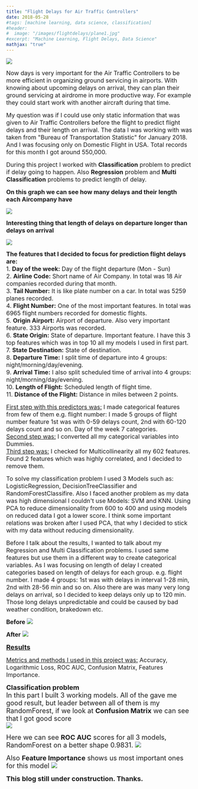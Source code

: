 ```yaml
---
title: "Flight Delays for Air Traffic Controllers"
date: 2018-05-28
#tags: [machine learning, data science, classification]
#header:
#  image: "/images/flightdelays/plane1.jpg"
#excerpt: "Machine Learning, Flight Delays, Data Science"
mathjax: "true"
---
```

<img src="/images/flightdelays/plane.jpg">

<font size="3">Now days is very important for the Air Traffic Controllers to be more efficient in organizing ground servicing in airports. With knowing about upcoming delays on arrival, they can plan their ground servicing at airdrome in more productive way. For example they could start work with another aircraft during that time.</font>
<p>
<p>
<font size="3">My question was if I could use only static information that was given to Air Traffic Controllers before the flight to predict flight delays and their length on arrival. The data I was working with was taken from "Bureau of Transportation Statistic" for January 2018. And I was focusing only on Domestic Flight in USA. Total records for this month I got around 550,000.</font>
<p>
<font size="3">During this project I worked with <b>Classification</b> problem to predict if delay going to happen. Also <b>Regression</b> problem and <b>Multi Classification</b> problems to predict length of delay. 
<p>
<p>
<b>On this graph we can see how many delays and their length each Aircompany have</b>
<p>
<img src="/images/flightdelays/del1.png">
<p>
<p>
<b>Interesting thing that length of delays on departure longer than delays on arrival</b>
<p>
<img src="/images/flightdelays/del2.png">
<p>
<font size="3"><b>The features that I decided to focus for prediction flight delays are:</b>
<br>
<font size="3">1. <b>Day of the week:</b> Day of the flight departure (Mon - Sun)
<br>
<font size="3">2. <b>Airline Code:</b> Short name of Air Company. In total was 18 Air companies recorded during that month.
<br>
<font size="3">3. <b>Tail Number:</b> It is like plate number on a car. In total was 5259 planes recorded.
<br>
<font size="3">4. <b>Flight Number:</b> One of the most important features. In total was 6965 flight numbers recorded for domestic flights.
<br>
<font size="3">5. <b>Origin Airport:</b> Airport of departure. Also very important feature. 333 Airports was recorded.
<br>
<font size="3">6. <b>State Origin:</b> State of departure. Important feature. I have this 3 top features which was in top 10 all my models I used in first part. 
<br>
<font size="3">7. <b>State Destination:</b> State of destination.
<br>
<font size="3">8. <b>Departure Time:</b> I split time of departure into 4 groups: night/morning/day/evening.
<br>
<font size="3">9. <b>Arrival Time:</b> I also split scheduled time of arrival into 4 groups: night/morning/day/evening.
<br>
<font size="3">10. <b>Length of Flight:</b> Scheduled length of flight time.
<br>
<font size="3">11. <b>Distance of the Flight:</b> Distance in miles between 2 points.
<p>
<font size="3"><u>First step with this predictors was:</u> I made categorical features from few of them e.g. flight number: I made 5 groups of flight number feature 1st was with 0-59 delays count, 2nd with 60-120 delays count and so on. Day of the week 7 categories.
<br>
<font size="3"><u>Second step was:</u> I converted all my categorical variables into Dummies. 
<br>
<font size="3"><u>Third step was:</u> I checked for Multicollinearity all my 602 features. Found 2 features which was highly correlated, and I decided to remove them.
<p>
<font size="3">To solve my classification problem I used 3 Models such as: LogisticRegression, DecisionTreeClassifier and RandomForestClassifire. Also I faced another problem as my data was high dimensional I couldn't use Models: SVM and KNN. Using PCA to reduce dimensionality from 600 to 400 and using models on reduced data I got a lower score. I think some important relations was broken after I used PCA, that why I decided to stick with my data without reducing dimensionality.
<p>
<font size="3">Before I talk about the results, I wanted to talk about my Regression and Multi Classification problems. I used same features but use them in a different way to create categorical variables. As I was focusing on length of delay I created categories based on length of delays for each group. e.g. flight number. I made 4 groups: 1st was with delays in interval 1-28 min, 2nd with 28-56 min and so on. Also there are was many very long delays on arrival, so I decided to keep delays only up to 120 min. Those long delays unpredictable and could be caused by bad weather condition, brakedown etc.
<p>
<b>Before</b>
<img src="/images/flightdelays/box1.jpg">
<p>
<b>After</b>
<img src="/images/flightdelays/box2.jpg">
<p>
<font size="4"><b><u>Results</u></b>
<p>
<font size="3"><u>Metrics and methods I used in this project was:</u> Accuracy, Logarithmic Loss, ROC AUC, Confusion Matrix, Features Importance.
<p>
<font size="4"><b>Classification problem</b>
<br>
In this part I built 3 working models. All of the gave me good result, but leader between all of them is my RandomForest, if we look at <b>Confusion Matrix</b> we can see that I got good score
<br>
<img src="/images/flightdelays/cm1.png">
<p>
Here we can see <b>ROC AUC</b> scores for all 3 models, RandomForest on a better shape 0.9831. 
<img src="/images/flightdelays/roc.png">
<p>
Also <b>Feature Importance</b> shows us most important ones for this model
<img src="/images/flightdelays/fi.png">



<p>
<p>
<b>This blog still under construction. Thanks.</b>


